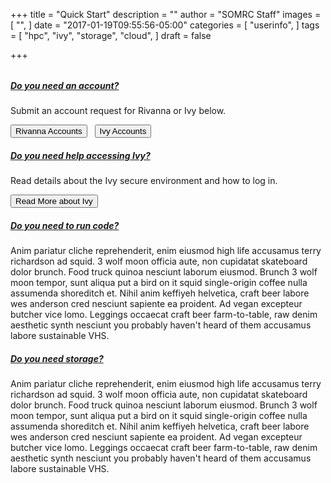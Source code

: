 +++
title = "Quick Start"
description = ""
author = "SOMRC Staff"
images = [
  "",
]
date = "2017-01-19T09:55:56-05:00"
categories = [
  "userinfo",
]
tags = [
  "hpc",
  "ivy",
  "storage",
  "cloud",
]
draft = false

+++

<div id="accordion" role="tablist" aria-multiselectable="true" style="margin-top:2rem;">

  <div class="card">
    <div class="card-header" role="tab" id="headingOne">
      <h5 class="mb-0">
        <a class="collapsed" data-toggle="collapse" data-parent="#accordion" href="#collapseOne" aria-expanded="false" aria-controls="collapseOne">
          Do you need an account?
        </a>
      </h5>
    </div>
    <div id="collapseOne" class="collapse" role="tabpanel" aria-labelledby="headingOne">
      <div class="card-block">
        <p class="lead">Submit an account request for Rivanna or Ivy below.</p>
        <button class="btn btn-success">Rivanna Accounts</button> &nbsp;
        <button class="btn btn-success">Ivy Accounts</button>
      </div>
    </div>
  </div>

  <div class="card">
    <div class="card-header" role="tab" id="headingFour">
      <h5 class="mb-0">
        <a class="collapsed" data-toggle="collapse" data-parent="#accordion" href="#collapseFour" aria-expanded="false" aria-controls="collapseFour">
          Do you need help accessing Ivy?
        </a>
      </h5>
    </div>
    <div id="collapseFour" class="collapse" role="tabpanel" aria-labelledby="headingFour">
      <div class="card-block">
        <p>Read details about the Ivy secure environment and how to log in.</p>
        <a href="https://somrc.virginia.edu/userinfo/ivy/"><button class="btn btn-success">Read More about Ivy</button></a>
      </div>
    </div>
  </div>

  <div class="card">
    <div class="card-header" role="tab" id="headingTwo">
      <h5 class="mb-0">
        <a class="collapsed" data-toggle="collapse" data-parent="#accordion" href="#collapseTwo" aria-expanded="false" aria-controls="collapseTwo">
          Do you need to run code?
        </a>
      </h5>
    </div>
    <div id="collapseTwo" class="collapse" role="tabpanel" aria-labelledby="headingTwo">
      <div class="card-block">
        Anim pariatur cliche reprehenderit, enim eiusmod high life accusamus terry richardson ad squid. 3 wolf moon officia aute, non cupidatat skateboard dolor brunch. Food truck quinoa nesciunt laborum eiusmod. Brunch 3 wolf moon tempor, sunt aliqua put a bird on it squid single-origin coffee nulla assumenda shoreditch et. Nihil anim keffiyeh helvetica, craft beer labore wes anderson cred nesciunt sapiente ea proident. Ad vegan excepteur butcher vice lomo. Leggings occaecat craft beer farm-to-table, raw denim aesthetic synth nesciunt you probably haven't heard of them accusamus labore sustainable VHS.
      </div>
    </div>
  </div>

  <div class="card">
    <div class="card-header" role="tab" id="headingThree">
      <h5 class="mb-0">
        <a class="collapsed" data-toggle="collapse" data-parent="#accordion" href="#collapseThree" aria-expanded="false" aria-controls="collapseThree">
          Do you need storage?
        </a>
      </h5>
    </div>
    <div id="collapseThree" class="collapse" role="tabpanel" aria-labelledby="headingThree">
      <div class="card-block">
        Anim pariatur cliche reprehenderit, enim eiusmod high life accusamus terry richardson ad squid. 3 wolf moon officia aute, non cupidatat skateboard dolor brunch. Food truck quinoa nesciunt laborum eiusmod. Brunch 3 wolf moon tempor, sunt aliqua put a bird on it squid single-origin coffee nulla assumenda shoreditch et. Nihil anim keffiyeh helvetica, craft beer labore wes anderson cred nesciunt sapiente ea proident. Ad vegan excepteur butcher vice lomo. Leggings occaecat craft beer farm-to-table, raw denim aesthetic synth nesciunt you probably haven't heard of them accusamus labore sustainable VHS.
      </div>
    </div>
  </div>

</div>

